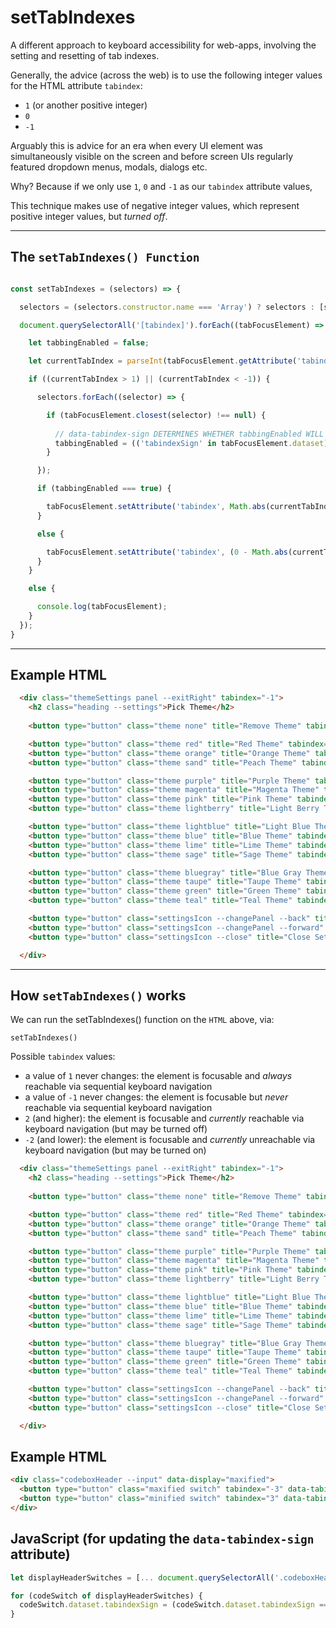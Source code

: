 # setTabIndexes
A different approach to keyboard accessibility for web-apps, involving the setting and resetting of tab indexes.

Generally, the advice (across the web) is to use the following integer values for the HTML attribute `tabindex`:
 - `1` (or another positive integer)
 - `0`
 - `-1`

Arguably this is advice for an era when every UI element was simultaneously visible on the screen and before screen UIs regularly featured dropdown menus, modals, dialogs etc.

Why? Because if we only use `1`, `0` and `-1` as our `tabindex` attribute values, 

This technique makes use of negative integer values, which represent positive integer values, but *turned off*.

______

## The `setTabIndexes() Function`

```js

const setTabIndexes = (selectors) => {

  selectors = (selectors.constructor.name === 'Array') ? selectors : [selectors];

  document.querySelectorAll('[tabindex]').forEach((tabFocusElement) => {

    let tabbingEnabled = false;

    let currentTabIndex = parseInt(tabFocusElement.getAttribute('tabindex'));

    if ((currentTabIndex > 1) || (currentTabIndex < -1)) {

      selectors.forEach((selector) => {

        if (tabFocusElement.closest(selector) !== null) {
        
          // data-tabindex-sign DETERMINES WHETHER tabbingEnabled WILL BE true OR false
          tabbingEnabled = (('tabindexSign' in tabFocusElement.dataset) && (tabFocusElement.dataset.tabindexSign === '-')) ? false : true;
        }

      });

      if (tabbingEnabled === true) {

        tabFocusElement.setAttribute('tabindex', Math.abs(currentTabIndex));
      }

      else {

        tabFocusElement.setAttribute('tabindex', (0 - Math.abs(currentTabIndex)));
      }
    }

    else {

      console.log(tabFocusElement);
    }
  });
}

```

_______

## Example HTML

```html
  <div class="themeSettings panel --exitRight" tabindex="-1">
    <h2 class="heading --settings">Pick Theme</h2>
    
    <button type="button" class="theme none" title="Remove Theme" tabindex="-8"></button>

    <button type="button" class="theme red" title="Red Theme" tabindex="-8"></button>
    <button type="button" class="theme orange" title="Orange Theme" tabindex="-8"></button>
    <button type="button" class="theme sand" title="Peach Theme" tabindex="-8"></button>

    <button type="button" class="theme purple" title="Purple Theme" tabindex="-8"></button>
    <button type="button" class="theme magenta" title="Magenta Theme" tabindex="-8"></button>
    <button type="button" class="theme pink" title="Pink Theme" tabindex="-8"></button>
    <button type="button" class="theme lightberry" title="Light Berry Theme" tabindex="-8"></button>

    <button type="button" class="theme lightblue" title="Light Blue Theme" tabindex="-8"></button>
    <button type="button" class="theme blue" title="Blue Theme" tabindex="-8"></button>
    <button type="button" class="theme lime" title="Lime Theme" tabindex="-8"></button>
    <button type="button" class="theme sage" title="Sage Theme" tabindex="-8"></button>

    <button type="button" class="theme bluegray" title="Blue Gray Theme" tabindex="-8"></button>
    <button type="button" class="theme taupe" title="Taupe Theme" tabindex="-8"></button>
    <button type="button" class="theme green" title="Green Theme" tabindex="-8"></button>
    <button type="button" class="theme teal" title="Teal Theme" tabindex="-8"></button>

    <button type="button" class="settingsIcon --changePanel --back" title="Back to Previous Panel" tabindex="-9"></button>
    <button type="button" class="settingsIcon --changePanel --forward" title="Forward to Next Panel" tabindex="-9"></button>
    <button type="button" class="settingsIcon --close" title="Close Settings" tabindex="-9"></button>

  </div>
```
______

## How `setTabIndexes()` works

We can run the setTabIndexes() function on the `HTML` above, via:

    setTabIndexes()    




Possible `tabindex` values:

 - a value of `1` never changes: the element is focusable and *always* reachable via sequential keyboard navigation
 - a value of `-1` never changes: the element is focusable but *never* reachable via sequential keyboard navigation
 - `2` (and higher): the element is focusable and *currently* reachable via keyboard navigation (but may be turned off)
 - `-2` (and lower): the element is focusable and *currently* unreachable via keyboard navigation (but may be turned on)

```html
  <div class="themeSettings panel --exitRight" tabindex="-1">
    <h2 class="heading --settings">Pick Theme</h2>
    
    <button type="button" class="theme none" title="Remove Theme" tabindex="-8"></button>

    <button type="button" class="theme red" title="Red Theme" tabindex="-8"></button>
    <button type="button" class="theme orange" title="Orange Theme" tabindex="-8"></button>
    <button type="button" class="theme sand" title="Peach Theme" tabindex="-8"></button>

    <button type="button" class="theme purple" title="Purple Theme" tabindex="-8"></button>
    <button type="button" class="theme magenta" title="Magenta Theme" tabindex="-8"></button>
    <button type="button" class="theme pink" title="Pink Theme" tabindex="-8"></button>
    <button type="button" class="theme lightberry" title="Light Berry Theme" tabindex="-8"></button>

    <button type="button" class="theme lightblue" title="Light Blue Theme" tabindex="-8"></button>
    <button type="button" class="theme blue" title="Blue Theme" tabindex="-8"></button>
    <button type="button" class="theme lime" title="Lime Theme" tabindex="-8"></button>
    <button type="button" class="theme sage" title="Sage Theme" tabindex="-8"></button>

    <button type="button" class="theme bluegray" title="Blue Gray Theme" tabindex="-8"></button>
    <button type="button" class="theme taupe" title="Taupe Theme" tabindex="-8"></button>
    <button type="button" class="theme green" title="Green Theme" tabindex="-8"></button>
    <button type="button" class="theme teal" title="Teal Theme" tabindex="-8"></button>

    <button type="button" class="settingsIcon --changePanel --back" title="Back to Previous Panel" tabindex="-9"></button>
    <button type="button" class="settingsIcon --changePanel --forward" title="Forward to Next Panel" tabindex="-9"></button>
    <button type="button" class="settingsIcon --close" title="Close Settings" tabindex="-9"></button>

  </div>
```

## Example HTML

```html
<div class="codeboxHeader --input" data-display="maxified">
  <button type="button" class="maxified switch" tabindex="-3" data-tabindex-sign="-">Maxified</button>
  <button type="button" class="minified switch" tabindex="3" data-tabindex-sign="+">Minified</button>
</div>
```

## JavaScript (for updating the `data-tabindex-sign` attribute)
```js
let displayHeaderSwitches = [... document.querySelectorAll('.codeboxHeader .switch')];

for (codeSwitch of displayHeaderSwitches) {
  codeSwitch.dataset.tabindexSign = (codeSwitch.dataset.tabindexSign === '-') ? '+' : '-';
}
```
